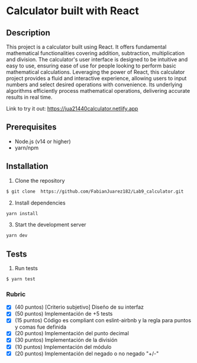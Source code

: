 # Calculator built with React

## Description
This project is a calculator built using React. It offers fundamental mathematical functionalities covering addition, subtraction, multiplication and division. The calculator's user interface is designed to be intuitive and easy to use, ensuring ease of use for people looking to perform basic mathematical calculations. Leveraging the power of React, this calculator project provides a fluid and interactive experience, allowing users to input numbers and select desired operations with convenience. Its underlying algorithms efficiently process mathematical operations, delivering accurate results in real time.

Link to try it out: https://jua21440calculator.netlify.app

## Prerequisites
* Node.js (v14 or higher)
* yarn/npm

## Installation
1. Clone the repository
```bash
$ git clone  https://github.com/FabianJuarez182/Lab9_calculator.git 
```
2. Install dependencies
```bash 
yarn install 
```
3. Start the development server
```bash 
yarn dev 
```

## Tests

1. Run tests
```bash
$ yarn test
```
### Rubric
- [x] (40 puntos) [Criterio subjetivo] Diseño de su interfaz
- [x] (50 puntos) Implementación de +5 tests
- [x] (15 puntos) Código es compliant con eslint-airbnb y la regla para puntos y comas fue definida
- [x] (20 puntos) Implementación del punto decimal
- [x] (30 puntos) Implementación de la división
- [x] (10 puntos) Implementación del módulo
- [x] (20 puntos) Implementación del negado o no negado "+/-"
